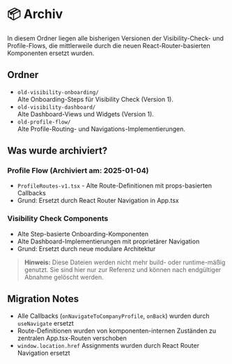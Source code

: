 # 📦 Archiv

In diesem Ordner liegen alle bisherigen Versionen der Visibility-Check- und Profile-Flows, die 
mittlerweile durch die neuen React-Router-basierten Komponenten ersetzt wurden.

## Ordner

- `old-visibility-onboarding/`  
  Alte Onboarding-Steps für Visibility Check (Version 1).
- `old-visibility-dashboard/`  
  Alte Dashboard-Views und Widgets (Version 1).
- `old-profile-flow/`  
  Alte Profile-Routing- und Navigations-Implementierungen.

## Was wurde archiviert?

### Profile Flow (Archiviert am: 2025-01-04)
- `ProfileRoutes-v1.tsx` - Alte Route-Definitionen mit props-basierten Callbacks
- Grund: Ersetzt durch React Router Navigation in App.tsx

### Visibility Check Components
- Alte Step-basierte Onboarding-Komponenten
- Alte Dashboard-Implementierungen mit proprietärer Navigation
- Grund: Ersetzt durch neue modulare Architektur

> **Hinweis:** Diese Dateien werden nicht mehr build- oder runtime-mäßig genutzt. Sie sind hier 
> nur zur Referenz und können nach endgültiger Abnahme gelöscht werden.

## Migration Notes

- Alle Callbacks (`onNavigateToCompanyProfile`, `onBack`) wurden durch `useNavigate` ersetzt
- Route-Definitionen wurden von komponenten-internen Zuständen zu zentralen App.tsx-Routen verschoben
- `window.location.href` Assignments wurden durch React Router Navigation ersetzt